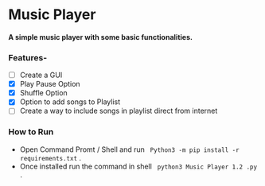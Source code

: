 # Music Player
#### A simple music player with some basic functionalities.

### Features-

- [ ] Create a GUI 
- [x] Play Pause Option
- [x] Shuffle Option
- [x] Option to add songs to Playlist 
- [ ] Create a way to include songs in playlist direct from internet

### How to Run
- Open Command Promt / Shell and run ``` Python3 -m pip install -r requirements.txt``` .
- Once installed run the command in shell ``` python3 Music Player 1.2 .py``` .
